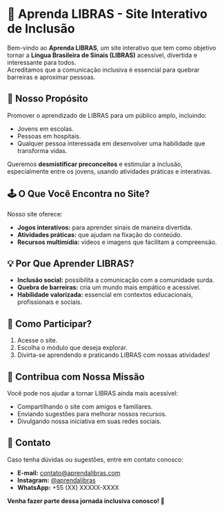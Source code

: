 # 🌟 Aprenda LIBRAS - Site Interativo de Inclusão  

Bem-vindo ao **Aprenda LIBRAS**, um site interativo que tem como objetivo tornar a **Língua Brasileira de Sinais (LIBRAS)** acessível, divertida e interessante para todos.  
Acreditamos que a comunicação inclusiva é essencial para quebrar barreiras e aproximar pessoas.  

## 🎯 Nosso Propósito  

Promover o aprendizado de LIBRAS para um público amplo, incluindo:  

- Jovens em escolas.  
- Pessoas em hospitais.  
- Qualquer pessoa interessada em desenvolver uma habilidade que transforma vidas.  

Queremos **desmistificar preconceitos** e estimular a inclusão, especialmente entre os jovens, usando atividades práticas e interativas.  

## 🕹️ O Que Você Encontra no Site?  

Nosso site oferece:  

- **Jogos interativos:** para aprender sinais de maneira divertida.  
- **Atividades práticas:** que ajudam na fixação do conteúdo.  
- **Recursos multimídia:** vídeos e imagens que facilitam a compreensão.  

## 💡 Por Que Aprender LIBRAS?  

- **Inclusão social:** possibilita a comunicação com a comunidade surda.  
- **Quebra de barreiras:** cria um mundo mais empático e acessível.  
- **Habilidade valorizada:** essencial em contextos educacionais, profissionais e sociais.  

## 🚀 Como Participar?  

1. Acesse o site.  
2. Escolha o módulo que deseja explorar.  
3. Divirta-se aprendendo e praticando LIBRAS com nossas atividades!  

## 🤝 Contribua com Nossa Missão  

Você pode nos ajudar a tornar LIBRAS ainda mais acessível:  

- Compartilhando o site com amigos e familiares.  
- Enviando sugestões para melhorar nossos recursos.  
- Divulgando nossa iniciativa em suas redes sociais.  

## 📩 Contato  

Caso tenha dúvidas ou sugestões, entre em contato conosco:  

- **E-mail:** contato@aprendalibras.com  
- **Instagram:** [@aprendalibras](#)  
- **WhatsApp:** +55 (XX) XXXXX-XXXX  

**Venha fazer parte dessa jornada inclusiva conosco! 🌈**
